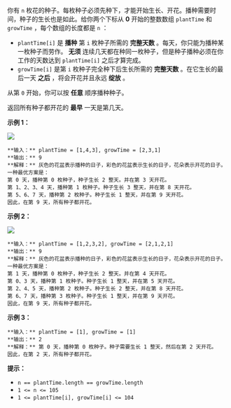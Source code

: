 你有 `n` 枚花的种子。每枚种子必须先种下，才能开始生长、开花。播种需要时间，种子的生长也是如此。给你两个下标从 **0** 开始的整数数组
`plantTime` 和 `growTime` ，每个数组的长度都是 `n` ：

  * `plantTime[i]` 是 **播种** 第 `i` 枚种子所需的 **完整天数** 。每天，你只能为播种某一枚种子而劳作。 **无须** 连续几天都在种同一枚种子，但是种子播种必须在你工作的天数达到 `plantTime[i]` 之后才算完成。
  * `growTime[i]` 是第 `i` 枚种子完全种下后生长所需的 **完整天数** 。在它生长的最后一天 **之后** ，将会开花并且永远 **绽放** 。

从第 `0` 开始，你可以按 **任意** 顺序播种种子。

返回所有种子都开花的 **最早** 一天是第几天。



**示例 1：**

![](https://assets.leetcode.com/uploads/2021/12/21/1.png)

    
    
    **输入：** plantTime = [1,4,3], growTime = [2,3,1]
    **输出：** 9
    **解释：** 灰色的花盆表示播种的日子，彩色的花盆表示生长的日子，花朵表示开花的日子。
    一种最优方案是：
    第 0 天，播种第 0 枚种子，种子生长 2 整天。并在第 3 天开花。
    第 1、2、3、4 天，播种第 1 枚种子。种子生长 3 整天，并在第 8 天开花。
    第 5、6、7 天，播种第 2 枚种子。种子生长 1 整天，并在第 9 天开花。
    因此，在第 9 天，所有种子都开花。 
    

**示例 2：**

![](https://assets.leetcode.com/uploads/2021/12/21/2.png)

    
    
    **输入：** plantTime = [1,2,3,2], growTime = [2,1,2,1]
    **输出：** 9
    **解释：** 灰色的花盆表示播种的日子，彩色的花盆表示生长的日子，花朵表示开花的日子。 
    一种最优方案是：
    第 1 天，播种第 0 枚种子，种子生长 2 整天。并在第 4 天开花。
    第 0、3 天，播种第 1 枚种子。种子生长 1 整天，并在第 5 天开花。
    第 2、4、5 天，播种第 2 枚种子。种子生长 2 整天，并在第 8 天开花。
    第 6、7 天，播种第 3 枚种子。种子生长 1 整天，并在第 9 天开花。
    因此，在第 9 天，所有种子都开花。 
    

**示例 3：**

    
    
    **输入：** plantTime = [1], growTime = [1]
    **输出：** 2
    **解释：** 第 0 天，播种第 0 枚种子。种子需要生长 1 整天，然后在第 2 天开花。
    因此，在第 2 天，所有种子都开花。
    



**提示：**

  * `n == plantTime.length == growTime.length`
  * `1 <= n <= 105`
  * `1 <= plantTime[i], growTime[i] <= 104`

